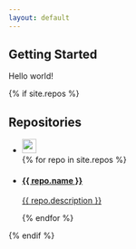 ```yaml
---
layout: default
---
```


## Getting Started

Hello world!

{% if site.repos %}
<section id="repositories">
  <h2>Repositories</h2>
  <ul class="repo-list group">
    <li class="list-icon">
      <img src="assets/img/octocat.png" width="25px" alt="">
    </li>
    {% for repo in site.repos %}
      <li>
        <a href="{{ repo.url }}">
          <h4>{{ repo.name }}</h4>
          <p>{{ repo.description }}</p>
        </a>
      </li>
    {% endfor %}
  </ul>
</section>
{% endif %}
